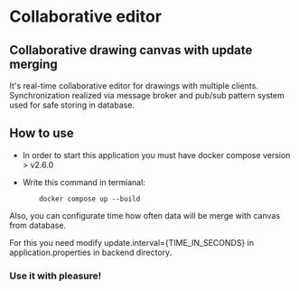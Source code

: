 # Collaborative editor

## Collaborative drawing canvas with update merging

It's real-time collaborative editor for drawings with multiple clients. Synchronization realized via message broker and pub/sub pattern system used for safe storing in database.

## How to use

- In order to start this application you must have docker compose version > v2.6.0
- Write this command in termianal:

          docker compose up --build


Also, you can configurate time how often data will be merge with canvas from database.

For this you need modify update.interval={TIME_IN_SECONDS} in application.properties in backend directory.

### Use it with pleasure!
